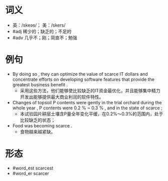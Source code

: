 # 词义
- 英：/skeəs/； 美：/skers/
- #adj 稀少的；缺乏的；不足的
- #adv 几乎不；刚；简直不；勉强
# 例句
- By doing so , they can optimize the value of scarce IT dollars and concentrate efforts on developing software features that provide the greatest business benefit .
	- 采用这些方法，他们能够使比较缺乏的IT资金最优化，并且能够集中精力开发出能够提供最大商业利润的软件特性。
- Changes of topsoil P contents were gently in the trial orchard during the whole year , P contents were 0.2 % ~ 0.3 % , and in the state of scarce ;
	- 本试验园片耕层土壤含P量全年变化平缓，在0.2%～0.3%的范围内，处于比较缺乏的状态；
- Food was becoming scarce .
	- 食物越来越紧缺。
# 形态
- #word_est scarcest
- #word_er scarcer
